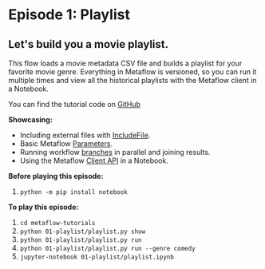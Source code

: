 # Episode 1: Playlist

## Let's build you a movie playlist.

This flow loads a movie metadata CSV file and builds a playlist for your favorite movie genre. Everything in Metaflow is versioned, so you can run it multiple times and view all the historical playlists with the Metaflow client in a Notebook.

You can find the tutorial code on [GitHub](https://github.com/Netflix/metaflow/tree/master/metaflow/tutorials/01-playlist)

**Showcasing:**

- Including external files with [IncludeFile](../../../scaling/data#data-in-local-files).
- Basic Metaflow [Parameters](../../../metaflow/basics#how-to-define-parameters-for-flows).
- Running workflow [branches](../../../metaflow/basics#branch) in parallel and joining results.
- Using the Metaflow [Client API](../../../metaflow/client) in a Notebook.

**Before playing this episode:**

1. `python -m pip install notebook`

**To play this episode:**

1. `cd metaflow-tutorials`
2. `python 01-playlist/playlist.py show`
3. `python 01-playlist/playlist.py run`
4. `python 01-playlist/playlist.py run --genre comedy`
5. `jupyter-notebook 01-playlist/playlist.ipynb`

<TutorialsLink link="../../tutorials"/>
